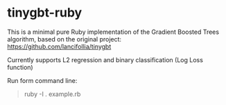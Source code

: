 # tinygbt-ruby
This is a minimal pure Ruby implementation of the Gradient Boosted Trees algorithm, based on the original project: https://github.com/lancifollia/tinygbt

Currently supports L2 regression and binary classification (Log Loss function)

Run form command line: 

> ruby -I . example.rb
